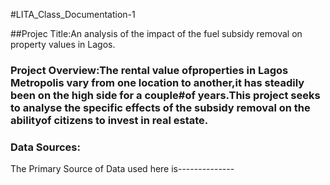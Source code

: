#LITA_Class_Documentation-1

##Projec Title:An analysis of the impact of the fuel subsidy removal on property values in Lagos.


### Project Overview:The rental value ofproperties in Lagos Metropolis vary from one location to another,it has steadily been on the high side for a couple#of years.This project seeks to analyse the specific effects of the subsidy removal on the abilityof citizens to invest in real estate.

### Data Sources:
The Primary Source of Data used here is--------------
